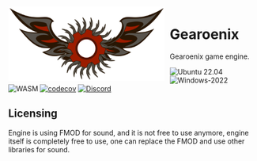<img style="float: left; margin-right: 10px;" alt="" src="https://github.com/Hossein-Noroozpour/gearoenix-static-files/raw/master/logo.png" height="150" />

# Gearoenix

Gearoenix game engine.

![Ubuntu 22.04  ](https://github.com/gearoenix/gearoenix/workflows/Ubuntu-22.04%20%20/badge.svg)
![Windows-2022  ](https://github.com/gearoenix/gearoenix/workflows/Windows-2022%20%20/badge.svg)
![WASM  ](https://github.com/gearoenix/gearoenix/workflows/WASM%20%20/badge.svg)
[![codecov](https://codecov.io/gh/gearoenix/gearoenix/branch/master/graph/badge.svg?token=48NJY46U15)](https://codecov.io/gh/gearoenix/gearoenix)
[![Discord](https://img.shields.io/discord/700169912605474856.svg?label=&logo=discord&logoColor=ffffff&color=7389D8&labelColor=6A7EC2)](https://discord.gg/uGs66W6AM3)

## Licensing

Engine is using FMOD for sound, and it is not free to use anymore, engine itself is completely free to use, one can
replace the FMOD and use other libraries for sound.